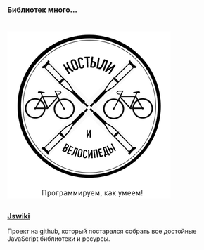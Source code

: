 ###  Библиотек много...

# ![alt text](../images/2_1.png "Title")

### [Jswiki] <!-- .element: class="fragment" data-fragment-index="1" -->
Проект на github, который постарался собрать все достойные JavaScript библиотеки и ресурсы.
<!-- .element: class="fragment" data-fragment-index="2" -->

[Jswiki]: https://github.com/bebraw/jswiki/wiki
